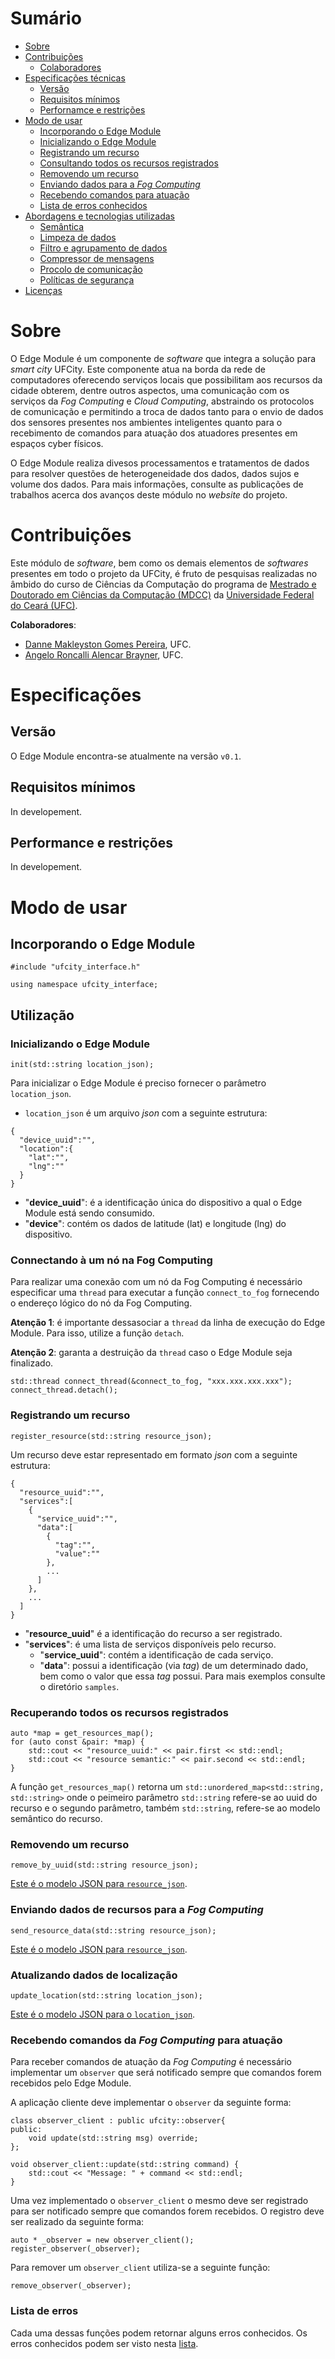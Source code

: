 # Sumário
* [Sobre](#anchor_about)
* [Contribuições](#anchor_contributions)
  * [Colaboradores](#anchor_colab)
* [Especificações técnicas](#anchor_especifications)
  * [Versão](#anchor_version)
  * [Requisitos mínimos](#anchor_minimum_requirements)
  * [Perfornamce e restrições](#anchor_restrictions)
* [Modo de usar](#anchor_usage)
  * [Incorporando o Edge Module](#anchor_include)
  * [Inicializando o Edge Module](#anchor_init)
  * [Registrando um recurso](#anchor_registering_resoruce)
  * [Consultando todos os recursos registrados](#anchor_get_resources)
  * [Removendo um recurso](#anchor_removing_resource)
  * [Enviando dados para a _Fog Computing_](#anchor_send_resource_data)
  * [Recebendo comandos para atuação](#anchor_receive_command_data)
  * [Lista de erros conhecidos](#anchor_error_list)
* [Abordagens e tecnologias utilizadas](#anchor_enable_tools)
  * [Semântica](#anchor_semantic)
  * [Limpeza de dados](#anchor_data_cleasing)
  * [Filtro e agrupamento de dados](#anchor_aggregation)
  * [Compressor de mensagens](#anchor_compression)
  * [Procolo de comunicação](#anchor_protocol)
  * [Políticas de segurança](#anchor_security)
* [Licenças](#anchor_licenses)

# Sobre <a id="anchor_about"></a>
O Edge Module é um componente de _software_ que integra a solução para _smart city_ UFCity. 
Este componente atua na borda da rede de computadores oferecendo serviços locais 
que possibilitam aos recursos da cidade obterem, dentre outros aspectos, uma 
comunicação com os serviços da _Fog Computing_ e _Cloud Computing_, abstraindo 
os protocolos de comunicação e permitindo a troca de dados tanto para o envio de dados 
dos sensores presentes nos ambientes inteligentes quanto para o recebimento de 
comandos para atuação dos atuadores presentes em espaços cyber físicos. 

O Edge Module realiza divesos processamentos e tratamentos de dados para resolver 
questões de heterogeneidade dos dados, dados sujos e volume dos dados. Para mais 
informações, consulte as publicações de trabalhos acerca dos avanços deste módulo no 
_website_ do projeto.

# Contribuições <a id="anchor_contributions"></a>
Este módulo de _software_, bem como os demais elementos de _softwares_ presentes 
em todo o projeto da UFCity, é fruto de pesquisas realizadas no âmbido do curso de Ciências da 
Computação do programa de [Mestrado e Doutorado em Ciências da Computação (MDCC)](http://www.mdcc.ufc.br/) 
da [Universidade Federal do Ceará (UFC)](https://www.ufc.br/).

**Colaboradores**: <a id="anchor_colab"></a>

* [Danne Makleyston Gomes Pereira](http://lattes.cnpq.br/2002489019346835), UFC.
* [Angelo Roncalli Alencar Brayner](http://lattes.cnpq.br/3895469714548887), UFC.

# Especificações <a id="anchor_especifications"></a>
## Versão
O Edge Module encontra-se atualmente na versão `v0.1`.

## Requisitos mínimos <a id="anchor_minimum_riquerements"></a>
In developement.

## Performance e restrições <a id="anchor_restrictions"></a>
In developement.

# Modo de usar <a id="anchor_usage"></a>
## Incorporando o Edge Module <a id="anchor_include"></a>
```
#include "ufcity_interface.h"

using namespace ufcity_interface;
```

## Utilização  
### Inicializando o Edge Module <a id="anchor_init"></a>
```
init(std::string location_json);
```
Para inicializar o Edge Module é preciso fornecer o parâmetro `location_json`.
* `location_json` é um arquivo _json_ com a seguinte estrutura:<a id="anchor_location_json"></a>
```
{
  "device_uuid":"",
  "location":{
    "lat":"",
    "lng":""
  }
}
```
* "**device_uuid**": é a identificação única do dispositivo a qual o Edge Module está sendo consumido.
* "**device**": contém os dados de latitude (lat) e longitude (lng) do dispositivo. 

### Connectando à um nó na Fog Computing
Para realizar uma conexão com um nó da Fog Computing é necessário especificar uma `thread` para executar a função `connect_to_fog` fornecendo o endereço lógico do nó da Fog Computing.

**Atenção 1**: é importante dessasociar a `thread` da linha de execução do Edge Module. Para isso, utilize a função `detach`.

**Atenção 2**: garanta a destruição da `thread` caso o Edge Module seja finalizado. 
```
std::thread connect_thread(&connect_to_fog, "xxx.xxx.xxx.xxx");
connect_thread.detach();
```

### Registrando um recurso <a id="anchor_registering"></a>
```
register_resource(std::string resource_json);
```
Um recurso deve estar representado em formato _json_ com a seguinte estrutura:<a id="anchor_resource_json"></a> 
``` 
{
  "resource_uuid":"",
  "services":[
    {
      "service_uuid":"",
      "data":[
        {
          "tag":"",
          "value":""
        },
        ...
      ]
    },
    ...
  ]
}
```
* "**resource_uuid**" é a identificação do recurso a ser registrado.
* "**services**": é uma lista de serviços disponíveis pelo recurso.
  * "**service_uuid**": contém a identificação de cada serviço.
  * "**data**": possui a identificação (via _tag_) de um determinado dado, bem como o valor que essa _tag_ possui. 
Para mais exemplos consulte o diretório ```samples```.

### Recuperando todos os recursos registrados <a id="anchor_get_resources"></a>
```
auto *map = get_resources_map();
for (auto const &pair: *map) {
    std::cout << "resource_uuid:" << pair.first << std::endl;
    std::cout << "resource semantic:" << pair.second << std::endl;
}
```
A função ```get_resources_map()``` retorna um ```std::unordered_map<std::string, std::string>``` onde o 
peimeiro parâmetro ```std::string``` refere-se ao uuid do recurso e o segundo parâmetro, 
também ```std::string```, refere-se ao modelo semântico do recurso.

### Removendo um recurso <a id="anchor_removing"></a>
```
remove_by_uuid(std::string resource_json);
```
[Este é o modelo JSON para ```resource_json```](#anchor_resource_json).
### Enviando dados de recursos para a _Fog Computing_ <a id="anchor_send_resource_data"></a>
```
send_resource_data(std::string resource_json);
```
[Este é o modelo JSON para ```resource_json```](#anchor_resource_json).

### Atualizando dados de localização <a id="anchor_update_location"></a>
```
update_location(std::string location_json);
```
[Este é o modelo JSON para o ```location_json```](#anchor_location_json). 

### Recebendo comandos da _Fog Computing_ para atuação <a id="anchor_receive_command_data"></a>
Para receber comandos de atuação da _Fog Computing_ é necessário implementar 
um ```observer``` que será notificado sempre que comandos forem recebidos pelo
Edge Module.

A aplicação cliente deve implementar o ```observer``` da seguinte forma:
```
class observer_client : public ufcity::observer{
public:
    void update(std::string msg) override;
};

void observer_client::update(std::string command) {
    std::cout << "Message: " + command << std::endl;
}
```
Uma vez implementado o ```observer_client``` o mesmo deve ser registrado para 
ser notificado sempre que comandos forem recebidos. O registro deve ser realizado 
da seguinte forma:
```
auto * _observer = new observer_client();
register_observer(_observer);
```
Para remover um ```observer_client``` utiliza-se a seguinte função:
```
remove_observer(_observer);
```

### Lista de erros <a id="anchor_error_list"></a>
Cada uma dessas funções podem retornar alguns erros conhecidos. 
Os erros conhecidos podem ser visto nesta [lista](error/error_list.h).